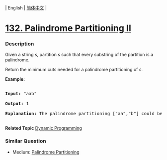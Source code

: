 | English | [简体中文](README.md) |

# [132. Palindrome Partitioning II](https://leetcode-cn.com/problems/palindrome-partitioning-ii)
 ### Description
<p>Given a string <em>s</em>, partition <em>s</em> such that every substring of the partition is a palindrome.</p>

<p>Return the minimum cuts needed for a palindrome partitioning of <em>s</em>.</p>

<p><strong>Example:</strong></p>

<pre>
<strong>Input:</strong>&nbsp;&quot;aab&quot;
<strong>Output:</strong> 1
<strong>Explanation:</strong> The palindrome partitioning [&quot;aa&quot;,&quot;b&quot;] could be produced using 1 cut.
</pre>

**Related Topic**  [Dynamic Programming](https://leetcode-cn.com/tag/dynamic-programming) 

### Similar Question
 - Medium:	[Palindrome Partitioning](https://leetcode-cn.com/problems/palindrome-partitioning) 

